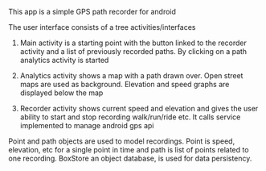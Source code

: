 This app is a simple GPS path recorder for android

The user interface consists of a tree activities/interfaces

  1. Main activity is a starting point with the button linked to the recorder activity and a list of previously recorded paths. By clicking on a path analytics activity is started

  2. Analytics activity shows a map with a path drawn over. Open street maps are used as background. Elevation and speed graphs are displayed below the map

  3. Recorder activity shows current speed and elevation and gives the user ability to start and stop recording walk/run/ride etc. It calls service implemented to manage android gps api

Point and path objects are used to model recordings. Point is speed, elevation, etc for a single point in time and path is list of points related to one recording. BoxStore an object database, is used for data persistency.
